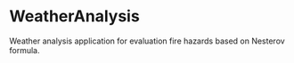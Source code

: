# WeatherAnalysis
Weather analysis application for evaluation fire hazards based on Nesterov formula.
